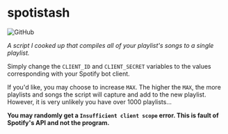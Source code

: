 # spotistash

![GitHub](https://img.shields.io/github/license/jibstack64/spotistash) 

*A script I cooked up that compiles all of your playlist's songs to a single playlist.*

Simply change the `CLIENT_ID` and `CLIENT_SECRET` variables to the values corresponding with your Spotify bot client.

If you'd like, you may choose to increase `MAX`. The higher the `MAX`, the more playlists and songs the script will capture and add to the new playlist. However, it is very unlikely you have over 1000 playlists...

**You may randomly get a `Insufficient client scope` error. This is fault of Spotify's API and not the program.**

